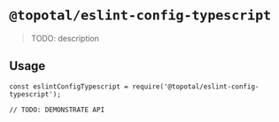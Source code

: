 # `@topotal/eslint-config-typescript`

> TODO: description

## Usage

```
const eslintConfigTypescript = require('@topotal/eslint-config-typescript');

// TODO: DEMONSTRATE API
```
